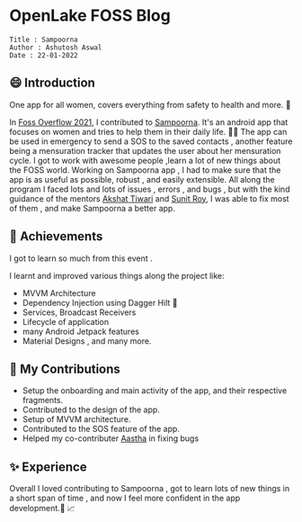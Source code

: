 # OpenLake FOSS Blog
```
Title : Sampoorna
Author : Ashutosh Aswal
Date : 22-01-2022
```
## 😄 Introduction 
One app for all women, covers everything from safety to health and more. :information_desk_person:

In [Foss Overflow 2021](https://fossoverflow.dev/), I contributed to [Sampoorna](https://github.com/OpenLake/Sampoorna). It's an android app that focuses on women and tries to help them in their daily life. :ok_woman:
The app can be used in emergency to send a SOS to the saved contacts , another feature being a mensuration tracker that updates the user about her mensuration cycle.
 I got to work with awesome people ,learn a lot of new things about the FOSS world.
Working on Sampoorna app , I had to make sure that the app is as useful as possible, robust , and easily extensible. 
All along the program I faced lots and lots of issues , errors , and bugs , but with the kind guidance of the mentors [Akshat Tiwari](https://github.com/akshaaatt) and [Sunit Roy](https://github.com/SunitRoy2703), I was able to fix most of them , and make Sampoorna a better app.

## 🎉 Achievements

I got to learn so much from this event .

I learnt and improved various things along the project like:
 -  MVVM Architecture
 - Dependency Injection using Dagger Hilt :hocho:
 - Services, Broadcast Receivers
 - Lifecycle of application
 - many Android Jetpack features
 -  Material Designs , and many more. 

## 📝 My Contributions

 - Setup the onboarding and main activity of the app, and their respective fragments.
 - Contributed to the design of the app.
 - Setup of MVVM architecture.
 - Contributed to the SOS feature of the app.
 - Helped my co-contributer  [Aastha](https://github.com/aastha01chauhan) in fixing bugs

## :sparkles: Experience

Overall I loved contributing to Sampoorna , got to learn lots of new things in a short span of time , and now I feel more confident in the app development.:muscle: :chart_with_upwards_trend:
